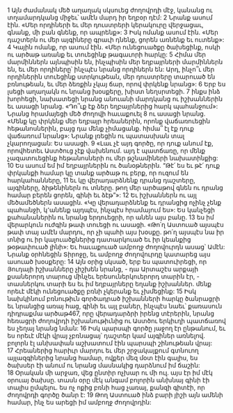 1 Այն ժամանակ մեծ աղաղակ սկսուեց ժողովրդի մէջ, կանանց ու տղամարդկանց միջեւ՝ ամէն մարդ իր եղբօր դէմ: 2 Նրանք ասում էին. «Մեր որդիների եւ մեր դուստրերի կերակուրը վերջացաւ, գնանք, մի բան գնենք, որ ապրենք»: 3 Իսկ ոմանք ասում էին. «Մեր դաշտերն ու մեր այգիները գրաւի դնենք, ցորեն առնենք եւ ուտենք»: 4 Կային ոմանք, որ ասում էին. «Մեր ունեցուածքը ծախեցինք, ոսկի ու արծաթ առանք եւ տուեցինք թագաւորի հարկը: 5 Հիմա մեր մարմիններն այնպիսին են, ինչպիսին մեր եղբայրների մարմիններն են, եւ մեր որդիները՝ ինչպէս նրանց որդիներն են: Արդ, ինչո՞ւ մեր որդիներին տուեցինք ստրկութեան, մեր դուստրերը տարուած են բռնութեան, եւ մեր ձեռքին չկայ ճար, որով փրկենք նրանց»:
6 Երբ ես լսեցի աղաղակն ու նրանց խօսքերը, խիստ նեղսրտեցի. 7 ինքս ինձ խորհեցի, նախատեցի նրանց անուանի մարդկանց ու իշխաններին եւ ասացի նրանց. «Դո՞ւք էք ձեր եղբայրներից հարկ պահանջում»: Նրանց հրամայեցի մեծ ժողովի հաւաքուել 8 ու ասացի նրանց. «Մենք կը փրկենք մեր եղբայր հրեաներին, որոնք վաճառուեցին հեթանոսներին, բայց դա մենք չիմացանք. հիմա՞ էլ էք դուք վաճառում նրանց»: Նրանք լռեցին ու պատասխան տալ չկարողացան: Ես ասացի. 9 «Լաւ չէ այդ գործը, որ դուք անում էք, որովհետեւ Աստծուց չէք վախենում. այդ է պատճառը, որ մենք չազատուեցինք հեթանոսների ու մեր թշնամիների նախատինքից: 10 Ես ասում եմ իմ եղբայրներին ու ծանօթներին. “Թէ՛ ես եւ թէ՛ դուք փրկանքի համար կը տանք արծաթ ու բերք, որ ուզում են հարկահանները, 11 եւ կը վերադարձնենք դրանց դաշտերը, այգիները, ձիթենիներն ու տները. թող մեր արծաթով գնեն ու դրանց համար բերեն ցորեն, գինի եւ ձէթ”»: 12 Եւ իշխաններն ու այլ մեծամեծներն ասացին. «Կը վերադարձնենք եւ դրանցից ոչինչ չենք պահանջի, կ՚անենք այդպէս, ինչպէս հրամայում ես»: Ես կանչեցի քահանաներին ու նրանց երդուեցրի, որ անեն այս բանը. 13 ես իմ վերարկուն ուժգին թափ տուեցի ու ասացի. «Թո՛ղ Աստուած այսպէս թափ տայ ամէն մարդու, որ չի պահի այս խօսքը. թո՛ղ այսպէս նա իր տնից ու իր կալուածքներից դատարկուած եւ իր կեանքից թօթափուած լինի»: Եւ հաւաքուած ամբողջ ժողովուրդն ասաց՝ Ամէն: Նրանք օրհնեցին Տիրոջը, եւ ամբողջ ժողովուրդը կատարեց այս ասուած խօսքերը:
14 Այն օրից սկսած, երբ ես պատուիրեցի, որ Յուդայի իշխանները չիշխեն նրանց, - դա Արտաշէս արքայի քսաներորդ տարուց մինչեւ երեսուներկուերորդ տարին էր, - տասներկու տարի ես եւ իմ եղբայրները եղանք իշխաններ. մենք որեւէ մէկի ունեցուածքը բռնի չկերանք եւ չխմեցինք: 15 Իսկ նախկինում բռնութիւն գործադրած իշխանների հարկը ծանրացրի եւ նրանցից առայ հաց, գինի եւ այլ բաներ, ինչպէս նաեւ՝ քառասուն դիդրաքմա արծաթ467, որը վերադարձրի իրենց տէրերին, նրանց հեռացրի ժողովրդի իշխանութիւնից ու Աստծու երկիւղի պատճառով ես չեղայ նրանց նման: 16 Իսկ պարսպի գործը յաջող էր ընթանում, եւ ես որեւէ մէկի վրայ չբռնացայ՝ դաշտեր կամ այգիներ առնելով. բոլորն էլ անխափան աշխատում էին պարսպի շինութեան վրայ: 17 Հրեաներից հարիւր մարդու եւ մեր շրջակայքում գտնուող այլազգիներից նրանց համար, ովքեր մեզ մօտ էին գալիս, ես ծախսեր էի անում ու նրանց մասնակից դարձնում իմ ճաշին: 18 Օրական մի արջառ, վեց ընտիր ոչխար ու մի ուլ. այս էր իմ մէկ օրուայ ծախսը. տասն օրը մէկ անգամ բոլորին անխնայ գինի էի տալիս ըմպելու. ես ոչ ոքից բռնի հաց չառայ, քանզի գիտէի, որ ժողովրդի գործը ծանր է: 19 Թող Աստուած ինձ բարի յիշի այն ամենի համար, ինչ ես արեցի իմ ամբողջ ժողովրդին:

